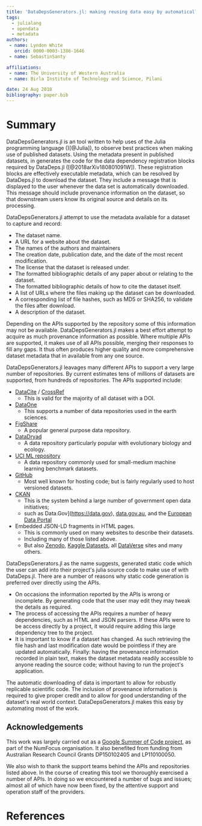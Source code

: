 ```yaml
---
title: 'DataDepsGenerators.jl: making reusing data easy by automatically generating DataDeps.jl registration code'
tags:
  - julialang
  - opendata
  - metadata
authors:
 - name: Lyndon White
   orcid: 0000-0003-1386-1646
 - name: SebastinSanty

affiliations:
 - name: The University of Western Australia
 - name: Birla Institute of Technology and Science, Pilani

date: 24 Aug 2018
bibliography: paper.bib
---
```


# Summary

DataDepsGenerators.jl is an tool written to help uses of the Julia programming language ()[@Julia]),
to observe best practices when making use of published datasets.
Using the metadata present in published datasets, in generates the code for the data dependency registration blocks required by DataDeps.jl ([@2018arXiv180801091W]).
These registration blocks are effectively executable metadata,
which can be resolved by DataDeps.jl to download the dataset.
They include a message that is displayed to the user whenever the data set is automatically downloaded.
This message should include provenance information on the dataset,
so that downstream users know its original source and details on its processing.

DataDepsGenerators.jl attempt to use the metadata available for a dataset to capture and record:
 - The dataset name.
 - A URL for a website about the dataset.
 - The names of the authors and maintainers
 - The creation date, publication date, and the date of the most recent modification.
 - The license that the dataset is released under.
 - The formatted bibliographic details of any paper about or relating to the dataset.
 - The formatted bibliographic details of how to cite the dataset itself.
 - A list of URLs where the files making up the dataset can be downloaded.
 - A corresponding list of file hashes, such as MD5 or SHA256, to validate the files after download.
 - A description of the dataset.

Depending on the APIs supported by the repository some of this information may not be available.
DataDepsGenerators.jl makes a best effort attempt to acquire as much provenance information as possible.
Where multiple APIs are supported, it makes use of all APIs possible, merging their responses to fill any gaps.
It thus often produces higher quality and more comprehensive dataset metadata that in available from any one source.

DataDepsGenerators.jl leavages many different APIs to support a very large number of repositories.
By current estimates tens of millions of datasets are supported, from hundreds of repositories.
The APIs supported include:
 - [DataCite](https://datacite.org/) / [CrossRef](https://www.crossref.org/)
    - This is valid for the majority of all dataset with a DOI.
 - [DataOne](https://www.dataone.org/)
    - This supports a number of data repositories used in the earth sciences.
 - [FigShare](http://figshare.com/)
    - A popular general purpose data repository.
 - [DataDryad](http://datadryad.org/)
    - A data repository particularly popular with evolutionary biology and ecology.
 - [UCI ML repository](https://archive.ics.uci.edu/ml/)
    - A data repository commonly used for small-medium machine learning benchmark datasets.
 - [GitHub](https://github.com)
    - Most well known for hosting code; but is fairly regularly used to host versioned datasets.
 - [CKAN](http://ckan.org/)
    - This is the system behind a large number of government open data initiatives;
	- such as Data.Gov](https://data.gov), [data.gov.au](https://data.gov.au/), and the [European Data Portal](https://www.europeandataportal.eu/)
 - Embedded JSON-LD fragments in HTML pages.
    - This is commonly used on many websites to describe their datasets.
	- Including many of those listed above.
	- But also [Zenodo](https://zenodo.org/), [Kaggle Datasets](https://www.kaggle.com/datasets), all [DataVerse](https://dataverse.org/) sites and many others.

DataDepsGenerators.jl as the name suggests, generated static code which the user can add into their project's julia source code to make use of with DataDeps.jl.
There are a number of reasons why static code generation is preferred over directly using the APIs.
 - On occasions the information reported by the APIs is wrong or incomplete. By generating code that the user may edit they may tweak the details as required.
 - The process of accessing the APIs requires a number of heavy dependencies, such as HTML and JSON parsers. If these APIs were to be access directly by a project, it would require adding this large dependency tree to the project.
 - It is important to know if a dataset has changed. As such retrieving the file hash and last modification date would be pointless if they are updated automatically.
Finally: having the provenance information recorded in plain text, makes the dataset metadata readily accessible to anyone reading the source code; without having to run the project's application.


The automatic downloading of data is important to allow for robustly replicable scientific code.
The inclusion of provenance information is required to give proper credit and to allow for good understanding of the dataset's real world context.
DataDepsGenerators.jl makes this easy by automating most of the work.
	
## Acknowledgements
 
This work was largely carried out as a [Google Summer of Code project](https://medium.com/@sebastinsanty/google-summer-of-code-2018-julia-computing-report-8d3f553d7050), as part of the NumFocus organisation.
It also benefited from funding from Australian Research Council Grants DP150102405 and LP110100050.  

We also wish to thank the support teams behind the APIs and repositories listed above.
In the course of creating this tool we thoroughly exercised a number of APIs.
In doing so we encountered a number of bugs and issues; almost all of which have now been fixed,
by the attentive support and operation staff of the providers.


# References

